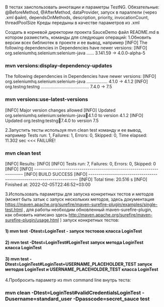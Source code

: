 В тестах заиспользовать аннотации и параметры TestNG.
Обязательные: @BeforeMethod, @AfterMethod, dataProvider, запуск в параллели (через .xml файл), dependsOnMethods, description, priority, invocationCount, threadPoolSize
Креды передыны в качестве параметров из .xml

Создать в корневой директории проекта SauceDemo файл README.md в котором разместить, команды для следующих операций:
1.Обновить версии всех библиотек в проекте и ее вывод, например
[INFO] The following dependencies in Dependencies have newer versions:
[INFO]   org.seleniumhq.selenium:selenium-java ...... 3.141.59 -> 4.0.0-alpha-5
### mvn versions:display-dependency-updates
The following dependencies in Dependencies have newer versions:
[INFO]   org.seleniumhq.selenium:selenium-java ................. 4.1.0 -> 4.1.2
[INFO]   org.testng:testng ....................................... 7.4.0 -> 7.5
### mvn versions:use-latest-versions
[INFO] Major version changes allowed
[INFO] Updated org.seleniumhq.selenium:selenium-java:jar:4.1.0 to version 4.1.2
[INFO] Updated org.testng:testng:jar:7.4.0 to version 7.5


2.Запустить тесты используя mvn clean test команду и ее вывод, например
Tests run: 1, Failures: 1, Errors: 0, Skipped: 0, Time elapsed: 11.302 sec <<< FAILURE!

### mvn clean test
[INFO] Results:
[INFO]
[INFO] Tests run: 7, Failures: 0, Errors: 0, Skipped: 0
[INFO]
[INFO] ------------------------------------------------------------------------
[INFO] BUILD SUCCESS
[INFO] ------------------------------------------------------------------------
[INFO] Total time:  20.516 s
[INFO] Finished at: 2022-02-05T22:46:52+03:00

3.Использовать параметры для запуска конкретных тестов и методов (может быть затык с запуск нескольких методов, здесь документация https://maven.apache.org/surefire/maven-surefire-plugin/examples/single-test.html , для работы необходим обновленный maven-surefire-plugin, как обновить написано здесь http://maven.apache.org/surefire/maven-surefire-plugin/usage.html )
запуск конкретных тестов:
#### 1) mvn test -Dtest=LoginTest - запуск тестовов класса LoginTest
#### 2) mvn test -Dtest=LoginTest#LoginTest запуск метода LoginTest класса LoginTest
#### 3) mvn test -Dtest=LoginTest#LoginTest+USERNAME_PLACEHOLDER_TEST запуск методов  LoginTest и USERNAME_PLACEHOLDER_TEST класса LoginTest

4.Пробросить параметр из mvn command line внутрь теста:
### mvn clean -Dtest=LoginTest#validCredentialsLoginTest -Dusername=standard_user -Dpasscode=secret_sauce test

